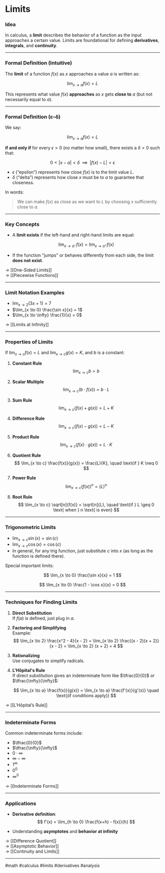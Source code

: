 # Limits

### Idea

In calculus, a **limit** describes the behavior of a function as the input approaches a certain value. Limits are foundational for defining **derivatives**, **integrals**, and **continuity**.

---

### Formal Definition (Intuitive)

The **limit** of a function $f(x)$ as $x$ approaches a value $a$ is written as:

$$
\lim_{x \to a} f(x) = L
$$

This represents what value $f(x)$ **approaches** as $x$ gets **close to** $a$ (but not necessarily equal to $a$).

---

### Formal Definition (ε–δ)

We say:

$$
\lim_{x \to a} f(x) = L
$$

**if and only if** for every $\epsilon > 0$ (no matter how small), there exists a $\delta > 0$ such that:

$$
0 < |x - a| < \delta \;\; \implies \;\; |f(x) - L| < \epsilon
$$

- $\epsilon$ (“epsilon”) represents how close $f(x)$ is to the limit value $L$.  
- $\delta$ (“delta”) represents how close $x$ must be to $a$ to guarantee that closeness.  

In words:  
> We can make $f(x)$ as close as we want to $L$ by choosing $x$ sufficiently close to $a$.

---

### Key Concepts

- A **limit exists** if the left-hand and right-hand limits are equal:

  $$
  \lim_{x \to a^-} f(x) = \lim_{x \to a^+} f(x)
  $$

- If the function "jumps" or behaves differently from each side, the limit **does not exist**.

→ [[One-Sided Limits]]  
→ [[Piecewise Functions]]

---

### Limit Notation Examples

- $\lim_{x \to 2} (3x + 1) = 7$  
- $\lim_{x \to 0} \frac{\sin x}{x} = 1$  
- $\lim_{x \to \infty} \frac{1}{x} = 0$  

→ [[Limits at Infinity]]  

---

### Properties of Limits

If $\lim_{x \to c} f(x) = L$ and $\lim_{x \to c} g(x) = K$, and $b$ is a constant:

1. **Constant Rule**  
   $$
   \lim_{x \to c} b = b
   $$

2. **Scalar Multiple**  
   $$
   \lim_{x \to c} \big(b \cdot f(x)\big) = b \cdot L
   $$

3. **Sum Rule**  
   $$
   \lim_{x \to c} \big(f(x) + g(x)\big) = L + K
   $$

4. **Difference Rule**  
   $$
   \lim_{x \to c} \big(f(x) - g(x)\big) = L - K
   $$

5. **Product Rule**  
   $$
   \lim_{x \to c} \big(f(x) \cdot g(x)\big) = L \cdot K
   $$

6. **Quotient Rule**  
   $$
   \lim_{x \to c} \frac{f(x)}{g(x)} = \frac{L}{K}, \quad \text{if } K \neq 0
   $$

7. **Power Rule**  
   $$
   \lim_{x \to c} \big(f(x)\big)^n = (L)^n
   $$

8. **Root Rule**  
   $$
   \lim_{x \to c} \sqrt[n]{f(x)} = \sqrt[n]{L}, \quad \text{if } L \geq 0 \text{ when } n \text{ is even}
   $$

---

### Trigonometric Limits

- $\lim_{x \to c} \sin(x) = \sin(c)$  
- $\lim_{x \to c} \cos(x) = \cos(c)$  
- In general, for any trig function, just substitute $c$ into $x$ (as long as the function is defined there).  

Special important limits:  

$$
\lim_{x \to 0} \frac{\sin x}{x} = 1
$$

$$
\lim_{x \to 0} \frac{1 - \cos x}{x} = 0
$$

---

### Techniques for Finding Limits

1. **Direct Substitution**  
   If $f(a)$ is defined, just plug in $a$.

2. **Factoring and Simplifying**  
   Example:  
   $$
   \lim_{x \to 2} \frac{x^2 - 4}{x - 2} 
   = \lim_{x \to 2} \frac{(x - 2)(x + 2)}{x - 2} 
   = \lim_{x \to 2} (x + 2) = 4
   $$

3. **Rationalizing**  
   Use conjugates to simplify radicals.

4. **L'Hôpital's Rule**  
   If direct substitution gives an indeterminate form like $\tfrac{0}{0}$ or $\tfrac{\infty}{\infty}$:  

   $$
   \lim_{x \to a} \frac{f(x)}{g(x)} = \lim_{x \to a} \frac{f'(x)}{g'(x)} \quad \text{(if conditions apply)}
   $$

→ [[L'Hôpital’s Rule]]

---

### Indeterminate Forms

Common indeterminate forms include:

- $\tfrac{0}{0}$  
- $\tfrac{\infty}{\infty}$  
- $0 \cdot \infty$  
- $\infty - \infty$  
- $1^\infty$  
- $0^0$  
- $\infty^0$  

→ [[Indeterminate Forms]]

---

### Applications

- **Derivative definition**:  
  $$
  f'(x) = \lim_{h \to 0} \frac{f(x+h) - f(x)}{h}
  $$

- Understanding **asymptotes** and **behavior at infinity**  

→ [[Difference Quotient]]  
→ [[Asymptotic Behavior]]  
→ [[Continuity and Limits]]

---

#math #calculus #limits #derivatives #analysis
